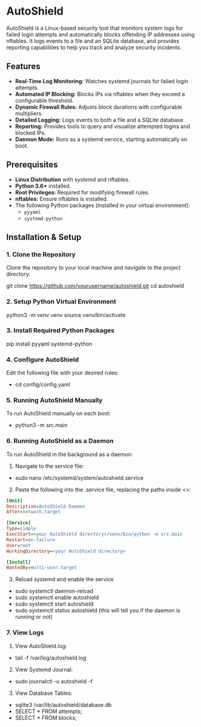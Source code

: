 # AutoShield

AutoShield is a Linux-based security tool that monitors system logs for failed login attempts 
and automatically blocks offending IP addresses using nftables. It logs events to a file and 
an SQLite database, and provides reporting capabilities to help you track and analyze security incidents.

## Features

- **Real-Time Log Monitoring:** Watches systemd journals for failed login attempts.
- **Automated IP Blocking:** Blocks IPs via nftables when they exceed a configurable threshold.
- **Dynamic Firewall Rules:** Adjusts block durations with configurable multipliers.
- **Detailed Logging:** Logs events to both a file and a SQLite database.
- **Reporting:** Provides tools to query and visualize attempted logins and blocked IPs.
- **Daemon Mode:** Runs as a systemd service, starting automatically on boot.

## Prerequisites

- **Linux Distribution** with systemd and nftables.
- **Python 3.6+** installed.
- **Root Privileges:** Required for modifying firewall rules.
- **nftables:** Ensure nftables is installed.
- The following Python packages (installed in your virtual environment):
  - `pyyaml`
  - `systemd-python`

## Installation & Setup

### 1. Clone the Repository

Clone the repository to your local machine and navigate to the project directory:

git clone https://github.com/yourusername/autoshield.git
cd autoshield

### 2. Setup Python Virtual Environment

python3 -m venv venv
source venv/bin/activate

### 3. Install Required Python Packages

pip install pyyaml systemd-python

### 4. Configure AutoShield

Edit the following file with your desired rules:
- cd config/config.yaml

### 5. Running AutoShield Manually

To run AutoShield manually on each boot:
- python3 -m src.main

### 6. Running AutoShield as a Daemon

To run AutoShield in the background as a daemon:

1. Navigate to the service file:
- sudo nano /etc/systemd/system/autoshield.service

2. Paste the following into the .service file, replacing the paths inside <>:
```ini
[Unit]
Description=AutoShield Daemon
After=network.target

[Service]
Type=simple
ExecStart=<your AutoShield directory>/venv/bin/python -m src.main
Restart=on-failure
User=root
WorkingDirectory=<your AutoShield directory>

[Install]
WantedBy=multi-user.target
```

3. Reload systemd and enable the service
- sudo systemctl daemon-reload
- sudo systemctl enable autoshield
- sudo systemctl start autoshield
- sudo systemctl status autoshield (this will tell you if the daemon is running or not)

### 7. View Logs

1. View AutoShield.log:
- tail -f /var/log/autoshield.log

2. View Systemd Journal:
- sudo journalctl -u autoshield -f

3. View Database Tables:
- sqlite3 /var/lib/autoshield/database.db
- SELECT * FROM attempts;
- SELECT * FROM blocks;